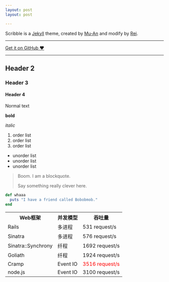 ```yaml
---
layout: post
layout: post

---
```


Scribble is a [Jekyll](http://jekyllrb.com/) theme, created by [Mu-An](http://muan.co/) and modify by [Rei](http://chloerei.com/).

---

<a href="https://github.com/chloerei/scribble" target="_blank" class="big-button gray">Get it on GitHub &hearts;</a>

---

## Header 2

### Header 3

#### Header 4

Normal text

**bold**

_italic_

1. order list
2. order list
3. order list

- unorder list
- unorder list
- unorder list

> Boom. I am a blockquote.
> 
> Say something really clever here.

```ruby
def whaaa
  puts "I have a friend called Bobobmob."
end
```
<div>
<table>
  <tbody><tr>
    <th>Web框架</th>
    <th>并发模型</th>
    <th>吞吐量</th>
  </tr>
  <tr>
    <td>Rails</td>
    <td>多进程</td>
    <td>531 request/s</td>
  </tr>
  <tr>
    <td>Sinatra</td>
    <td>多进程</td>
    <td>576 request/s</td>
  </tr>  
  <tr>
    <td>Sinatra::Synchrony</td>
    <td>纤程</td>
    <td>1692 request/s</td>
  </tr>  
  <tr>
    <td>Goliath</td>
    <td>纤程</td>
    <td>1924 request/s</td>
  </tr>  
  <tr>
    <td>Cramp</td>
    <td>Event IO</td>
    <td style="color:red">3516 request/s</td>
  </tr>  
  <tr>
    <td>node.js</td>
    <td>Event IO</td>
    <td>3100 request/s</td>
  </tr>        
</tbody></table></div>